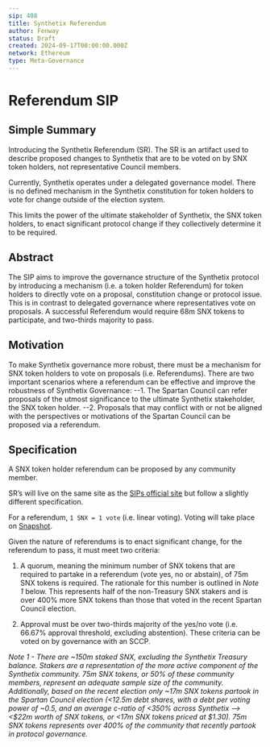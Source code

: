 ```yaml
---
sip: 408
title: Synthetix Referendum
author: Fenway
status: Draft
created: 2024-09-17T00:00:00.000Z
network: Ethereum
type: Meta-Governance
---
```

# Referendum SIP

## Simple Summary
Introducing the Synthetix Referendum (SR). The SR is an artifact used to describe proposed changes to Synthetix that are to be voted on by SNX token holders, not representative Council members.

Currently, Synthetix operates under a delegated governance model. There is no defined mechanism in the Synthetix constitution for token holders to vote for change outside of the election system.

This limits the power of the ultimate stakeholder of Synthetix, the SNX token holders, to enact significant protocol change if they collectively determine it to be required. 

## Abstract
The SIP aims to improve the governance structure of the Synthetix protocol by introducing a mechanism (i.e. a token holder Referendum) for token holders to directly vote on a proposal, constitution change or protocol issue. This is in contrast to delegated governance where representatives vote on proposals. A successful Referendum would require 68m SNX tokens to participate, and two-thirds majority to pass.

## Motivation
To make Synthetix governance more robust, there must be a mechanism for SNX token holders to vote on proposals (i.e. Referendums). There are two important scenarios where a referendum can be effective and improve the robustness of Synthetix Governance:
--1. The Spartan Council can refer proposals of the utmost significance to the ultimate Synthetix stakeholder, the SNX token holder.
--2. Proposals that may conflict with or not be aligned with the perspectives or motivations of the Spartan Council can be proposed via a referendum.

## Specification
A SNX token holder referendum can be proposed by any community member.

SR’s will live on the same site as the [SIPs official site](https://sips.synthetix.io/) but follow a slightly different specification. 

For a referendum, `1 SNX = 1 vote` (i.e. linear voting). Voting will take place on [Snapshot](https://snapshot.org/#/).

Given the nature of referendums is to enact significant change, for the referendum to pass, it must meet two criteria:

1. A quorum, meaning the minimum number of SNX tokens that are required to partake in a referendum (vote yes, no or abstain), of 75m SNX tokens is required. The rationale for this number is outlined in _Note 1_ below. This represents half of the non-Treasury SNX stakers and is over 400% more SNX tokens than those that voted in the recent Spartan Council election.

2. Approval must be over two-thirds majority of the yes/no vote (i.e. 66.67% approval threshold, excluding abstention).
These criteria can be voted on by governance with an SCCP.

_Note 1 - There are ~150m staked SNX, excluding the Synthetix Treasury balance. Stakers are a representation of the more active component of the Synthetix community. 75m SNX tokens, or 50% of these community members, represent an adequate sample size of the community. Additionally, based on the recent election only ~17m SNX tokens partook in the Spartan Council election (<12.5m debt shares, with a debt per voting power of ~0.5, and an average c-ratio of <350% across Synthetix --> <$22m worth of SNX tokens, or <17m SNX tokens priced at $1.30). 75m SNX tokens represents over 400% of the community that recently partook in protocol governance._
